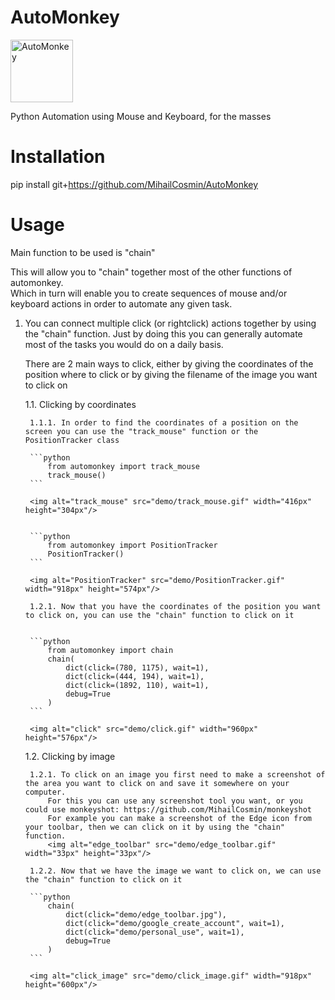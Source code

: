 # AutoMonkey
<img alt="AutoMonkey" src="img/monkey.ico" width="100px" height="100px"/>

Python Automation using Mouse and Keyboard, for the masses

# Installation
pip install git+https://github.com/MihailCosmin/AutoMonkey

# Usage
Main function to be used is "chain"  

This will allow you to "chain" together most of the other functions of automonkey.  
Which in turn will enable you to create sequences of mouse and/or keyboard actions in order to automate any given task.

1. You can connect multiple click (or rightclick) actions together by using the "chain" function. Just by doing this you can generally automate most of the tasks you would do on a daily basis.

    There are 2 main ways to click, either by giving the coordinates of the position where to click or by giving the filename of the image you want to click on

    1.1. Clicking by coordinates
        
        1.1.1. In order to find the coordinates of a position on the screen you can use the "track_mouse" function or the PositionTracker class

        ```python
            from automonkey import track_mouse
            track_mouse()
        ```

        <img alt="track_mouse" src="demo/track_mouse.gif" width="416px" height="304px"/>


        ```python
            from automonkey import PositionTracker
            PositionTracker()
        ```

        <img alt="PositionTracker" src="demo/PositionTracker.gif" width="918px" height="574px"/>

        1.2.1. Now that you have the coordinates of the position you want to click on, you can use the "chain" function to click on it


        ```python
            from automonkey import chain
            chain(  
                dict(click=(780, 1175), wait=1),  
                dict(click=(444, 194), wait=1),  
                dict(click=(1892, 110), wait=1),  
                debug=True  
            )
        ```

        <img alt="click" src="demo/click.gif" width="960px" height="576px"/>

    1.2. Clicking by image

        1.2.1. To click on an image you first need to make a screenshot of the area you want to click on and save it somewhere on your computer.
            For this you can use any screenshot tool you want, or you could use monkeyshot: https://github.com/MihailCosmin/monkeyshot
            For example you can make a screenshot of the Edge icon from your toolbar, then we can click on it by using the "chain" function.
            <img alt="edge_toolbar" src="demo/edge_toolbar.gif" width="33px" height="33px"/>

        1.2.2. Now that we have the image we want to click on, we can use the "chain" function to click on it

        ```python
            chain(
                dict(click="demo/edge_toolbar.jpg"),
                dict(click="demo/google_create_account", wait=1),
                dict(click="demo/personal_use", wait=1),
                debug=True
            )
        ```

        <img alt="click_image" src="demo/click_image.gif" width="918px" height="600px"/>